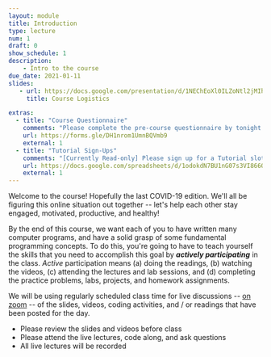 ```yaml
---
layout: module
title: Introduction
type: lecture
num: 1
draft: 0
show_schedule: 1
description:
    - Intro to the course
due_date: 2021-01-11
slides:
   - url: https://docs.google.com/presentation/d/1NEChEoXl0ILZoNtl2jMIhVgaQ53ZKLYpJFtLcU49JR0/edit?usp=sharing
     title: Course Logistics

extras:
  - title: "Course Questionnaire"
    comments: "Please complete the pre-course questionnaire by tonight (1/11)!"
    url: https://forms.gle/DH1nrom1UmnBQVmb9
    external: 1
  - title: "Tutorial Sign-Ups"
    comments: "[Currently Read-only] Please sign up for a Tutorial slot today. Tutorials begin this week. I will make the sign-up sheet available during lecture."
    url: https://docs.google.com/spreadsheets/d/1odokdN7BU1nG07s3VI866QAe-SX-dn3V2LnnzrDRzA8/edit?usp=sharing
    external: 1
---
```


Welcome to the course! Hopefully the last COVID-19 edition. We'll all be figuring this online situation out together -- let's help each other stay engaged, motivated, productive, and healthy! 

By the end of this course, we want each of you to have written many computer programs, and have a solid grasp of some fundamental programming concepts. To do this, you're going to have to teach yourself the skills that you need to accomplish this goal by ***actively participating*** in the class. *Active* participation means (a) doing the readings, (b) watching the videos, (c) attending the lectures and lab sessions, and (d) completing the practice problems, labs, projects, and homework assignments.

We will be using regularly scheduled class time for live discussions -- [on zoom](../resources/zoom) -- of the slides, videos, coding activities, and / or readings that have been posted for the day. 
* Please review the slides and videos before class
* Please attend the live lectures, code along, and ask questions
* All live lectures will be recorded
